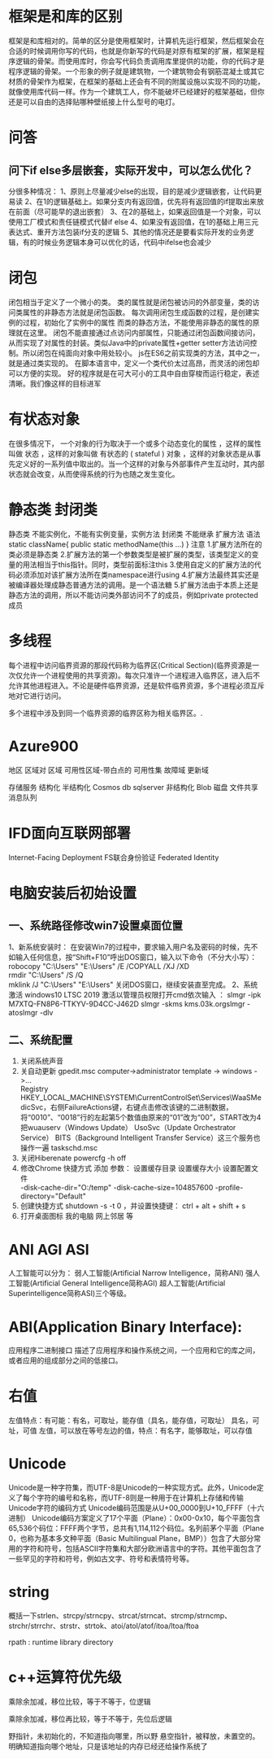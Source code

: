# 框架是和库的区别
框架是和库相对的。简单的区分是使用框架时，计算机先运行框架，然后框架会在合适的时候调用你写的代码，也就是你新写的代码是对原有框架的扩展，框架是程序逻辑的骨架。而使用库时，你会写代码负责调用库里提供的功能，你的代码才是程序逻辑的骨架。一个形象的例子就是建筑物，一个建筑物会有钢筋混凝土或其它材质的骨架作为框架，在框架的基础上还会有不同的附属设施以实现不同的功能，就像使用库代码一样。作为一个建筑工人，你不能破坏已经建好的框架基础，但你还是可以自由的选择贴哪种壁纸接上什么型号的电灯。

# 问答
## 问下if else多层嵌套，实际开发中，可以怎么优化？
分很多种情况：
1、原则上尽量减少else的出现，目的是减少逻辑嵌套，让代码更易读
2、在1的逻辑基础上。如果分支内有返回值，优先将有返回值的if提取出来放在前面（尽可能早的退出嵌套）
3、在2的基础上，如果返回值是一个对象，可以使用工厂模式和责任链模式代替if else
4、如果没有返回值，在1的基础上用三元表达式、重开方法包装if分支的逻辑
5、其他的情况还是要看实际开发的业务逻辑，有的时候业务逻辑本身可以优化的话，代码中ifelse也会减少

# 闭包

闭包相当于定义了一个微小的类。
类的属性就是闭包被访问的外部变量，类的访问类属性的非静态方法就是闭包函数。
每次调用闭包生成函数的过程，是创建实例的过程，初始化了实例中的属性
而类的静态方法，不能使用非静态的属性的原理就在这里。
闭包不能直接通过点访问内部属性，只能通过闭包函数间接访问，从而实现了对属性的封装。类似Java中的private属性+getter setter方法访问控制。所以闭包在纯面向对象中用处较小。
js在ES6之前实现类的方法，其中之一，就是通过类实现的。
在脚本语言中，定义一个类代价太过高昂，而灵活的闭包却可以方便的实现。
好的程序就是在可大可小的工具中自由穿梭而运行稳定，表述清晰。我们像这样的目标进军


# 有状态对象
在很多情况下， 一个对象的行为取决于一个或多个动态变化的属性 ，这样的属性叫做 状态 ，这样的对象叫做 有状态的 ( stateful ) 对象 ，这样的对象状态是从事先定义好的一系列值中取出的。当一个这样的对象与外部事件产生互动时，其内部状态就会改变，从而使得系统的行为也随之发生变化。
# 静态类 封闭类
静态类 不能实例化，不能有实例变量，实例方法
封闭类 不能继承
扩展方法 语法
 static className{
    public static  methodName(this ...)
}
注意
1.扩展方法所在的类必须是静态类
2.扩展方法的第一个参数类型是被扩展的类型，该类型定义的变量的用法相当于this指针。同时，类型前面标注this
3.使用自定义的扩展方法的代码必须添加对该扩展方法所在类namespace进行using
4.扩展方法最终其实还是被编译器处理成静态普通方法的调用。是一个语法糖
5.扩展方法由于本质上还是静态方法的调用，所以不能访问类外部访问不了的成员，例如private protected 成员

# 多线程
每个进程中访问临界资源的那段代码称为临界区(Critical Section)(临界资源是一次仅允许一个进程使用的共享资源)。每次只准许一个进程进入临界区，进入后不允许其他进程进入。不论是硬件临界资源，还是软件临界资源，多个进程必须互斥地对它进行访问。

多个进程中涉及到同一个临界资源的临界区称为相关临界区。.

# Azure900
地区 区域对 区域 可用性区域-带白点的
可用性集 故障域 更新域

存储服务
结构化 半结构化
Cosmos db sqlserver
非结构化
Blob  磁盘 文件共享 消息队列

# IFD面向互联网部署
Internet-Facing Deployment
FS联合身份验证 
Federated Identity

# 电脑安装后初始设置
## 一、系统路径修改win7设置桌面位置 
1、新系统安装时： 
 在安装Win7的过程中，要求输入用户名及密码的时候，先不如输入任何信息，按“Shift+F10”呼出DOS窗口，输入以下命令（不分大小写）：
 robocopy \"C:\\Users\" \"E:\\Users\" /E /COPYALL /XJ /XD  
 rmdir \"C:\\Users\" /S /Q  
 mklink /J \"C:\\Users\" \"E:\\Users\" 
 关闭DOS窗口，继续安装直至完成。
2、系统激活
windows10 LTSC 2019 激活以管理员权限打开cmd依次输入 ：
slmgr -ipk M7XTQ-FN8P6-TTKYV-9D4CC-J462D
slmgr -skms kms.03k.orgslmgr -atoslmgr -dlv
## 二、系统配置
1. 关闭系统声音
2. 关自动更新 gpedit.msc computer->administrator template -> windows ->...    
Registry
HKEY_LOCAL_MACHINE\\SYSTEM\\CurrentControlSet\\Services\\WaaSMedicSvc，右侧FailureActions键，右键点击修改该键的二进制数据，将“0010”、“0018”行的左起第5个数值由原来的“01”改为“00”，START改为4
把wuauserv（Windows Update） UsoSvc（Update Orchestrator Service） BITS（Background Intelligent Transfer Service）这三个服务也操作一遍
taskschd.msc
3. 关闭Hiberenate powercfg -h off
4. 修改Chrome 快捷方式 添加 参数：
        设置缓存目录                          设置缓存大小                           设置配置文件          
        -disk-cache-dir=\"O:/temp\" -disk-cache-size=104857600  -profile-directory=\"Default\"  
5. 创建快捷方式 shutdown -s -t 0  ，并设置快捷键： ctrl + alt + shift + s
6. 打开桌面图标 我的电脑 网上邻居 等

# ANI AGI ASI
人工智能可以分为：
弱人工智能(Artificial Narrow Intelligence，简称ANI)
强人工智能(Artificial General Intelligence简称AGI)
超人工智能(Artificial Superintelligence简称ASI)三个等级。

# ABI(Application Binary Interface): 
应用程序二进制接口 描述了应用程序和操作系统之间，一个应用和它的库之间，或者应用的组成部分之间的低接口。

# 右值
左值特点：有可能：有名，可取址，能存值（具名，能存值，可取址）
具名，可址，可值
左值，可以放在等号左边的值，特点：有名字，能够取址，可以存值

# Unicode
Unicode是一种字符集，而UTF-8是Unicode的一种实现方式。此外，Unicode定义了每个字符的编号和名称，而UTF-8则是一种用于在计算机上存储和传输Unicode字符的编码方式
Unicode编码范围是从U+00_0000到U+10_FFFF（十六进制）
Unicode编码方案定义了17个平面（Plane）：0x00-0x10，每个平面包含65,536个码位：FFFF两个字节，总共有1,114,112个码位。名列前茅个平面（Plane 0，也称为基本多文种平面（Basic Multilingual Plane，BMP））包含了大部分常用的字符和符号，包括ASCII字符集和大部分欧洲语言中的字符。其他平面包含了一些罕见的字符和符号，例如古文字、符号和表情符号等。

# string
概括一下strlen、strcpy/strncpy、strcat/strncat、strcmp/strncmp、strchr/strrchr、strstr、strtok、atoi/atol/atof/itoa/ltoa/ftoa

rpath : runtime library directory


# c++运算符优先级
乘除余加减，移位比较，等于不等于，位逻辑

乘除余加减，移位再比较，等于不等于，先位后逻辑

野指针，未初始化的，不知道指向哪里，所以野
悬空指针，被释放，未置空的。明确知道指向哪个地址，只是该地址的内存已经还给操作系统了
